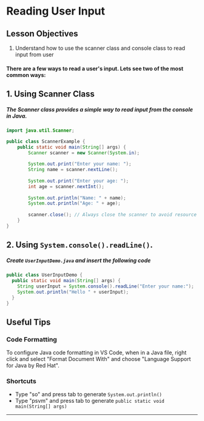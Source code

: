 
# Reading User Input

## Lesson Objectives

1. Understand how to use the scanner class and console class to read input from user

#### There are a few ways to read a user's input. Lets see two of the most common ways:

## 1. Using Scanner Class
##### The Scanner class provides a simple way to read input from the console in Java.

```java
import java.util.Scanner;

public class ScannerExample {
    public static void main(String[] args) {
        Scanner scanner = new Scanner(System.in);
        
        System.out.print("Enter your name: ");
        String name = scanner.nextLine();
        
        System.out.print("Enter your age: ");
        int age = scanner.nextInt();
        
        System.out.println("Name: " + name);
        System.out.println("Age: " + age);
        
        scanner.close(); // Always close the scanner to avoid resource leak.
    }
}
```

## 2. Using `System.console().readLine()`.

##### Create `UserInputDemo.java` and insert the following code

```java
public class UserInputDemo {
  public static void main(String[] args) {
    String userInput = System.console().readLine("Enter your name:");
    System.out.println("Hello " + userInput);
  }
}
```
## Useful Tips

### Code Formatting

To configure Java code formatting in VS Code, when in a Java file, right click and select "Format Document With" and choose "Language Support for Java by Red Hat".

### Shortcuts

- Type "so" and press tab to generate `System.out.println()`
- Type "psvm" and press tab to generate `public static void main(String[] args)`

---
